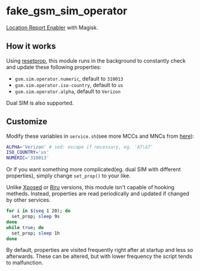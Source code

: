 # fake_gsm_sim_operator

[Location Report Enabler](https://github.com/GhostFlying/LocationReportEnabler) with Magisk.

## How it works

Using [resetprop](https://github.com/topjohnwu/Magisk/blob/master/docs/tools.md#resetprop), this module runs in the background to constantly check and update these following properties:

* `gsm.sim.operator.numeric`, default to `310013`
* `gsm.sim.operator.iso-country`, default to `us`
* `gsm.sim.operator.alpha`, default to `Verizon`

Dual SIM is also supported.

## Customize

Modify these variables in `service.sh`(see more MCCs and MNCs from [here](https://www.mcc-mnc.com/)):

```sh
ALPHA='Verizon' # sed: escape if necessary, eg. 'AT\&T'
ISO_COUNTRY='us'
NUMERIC='310013'
```

Or if you want something more complicated(eg. dual SIM with different properties), simply change `set_prop()` to your like.  

Unlike [Xposed](https://github.com/GhostFlying/LocationReportEnablerXposed) or [Riru](https://github.com/RikkaApps/Riru-LocationReportEnabler) versions, this module isn't capable of hooking metheds. Instead, properties are read periodically and updated if changed by other services.

```sh
for i in $(seq 1 20); do 
  set_prop; sleep 9s
done
while true; do
  set_prop; sleep 1h
done
```

By default, properties are visited frequently right after at startup and less so afterwards. These can be altered, but with lower frequency the script tends to malfunction.
